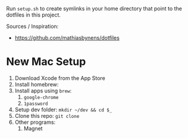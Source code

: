Run `setup.sh` to create symlinks in your home directory that point to the dotfiles in this project.

Sources / Inspiration:

- <https://github.com/mathiasbynens/dotfiles>

# New Mac Setup

1. Download Xcode from the App Store
1. Install homebrew:
1. Install apps using `brew`:
   1. `google-chrome`
   1. `1password`
1. Setup dev folder: `mkdir ~/dev && cd $_`
1. Clone this repo: `git clone`
1. Other programs:
   1. Magnet
